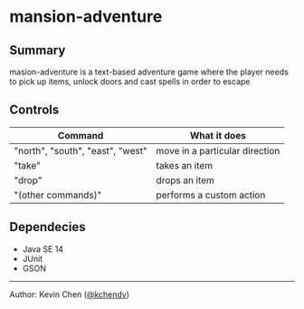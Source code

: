 # mansion-adventure
## Summary
masion-adventure is a text-based adventure game where the player needs to pick up items, unlock doors and cast spells in order to escape  

## Controls
Command | What it does
------------ | -------------
"north", "south", "east", "west" | move in a particular direction
"take" | takes an item
"drop" | drops an item
"(other commands)" | performs a custom action

## Dependecies
* Java SE 14
* JUnit
* GSON
---
Author: Kevin Chen ([@kchendv](https://github.com/kchendv))


